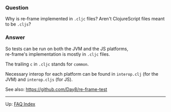 ### Question

Why is re-frame implemented in `.cljc` files?   Aren't ClojureScript 
files meant to be `.cljs`?

### Answer 

So tests can be run on both the JVM and the JS platforms,  
re-frame's implementation is mostly in `.cljc` files. 
 
The trailing `c` in `.cljc` stands for `common`.  

Necessary interop for each platform can be found in 
`interop.clj`  (for the JVM)  and `interop.cljs` (for JS).

See also: https://github.com/Day8/re-frame-test


---
Up:  [FAQ Index](README.md)&nbsp;&nbsp;&nbsp;&nbsp;&nbsp;&nbsp;
